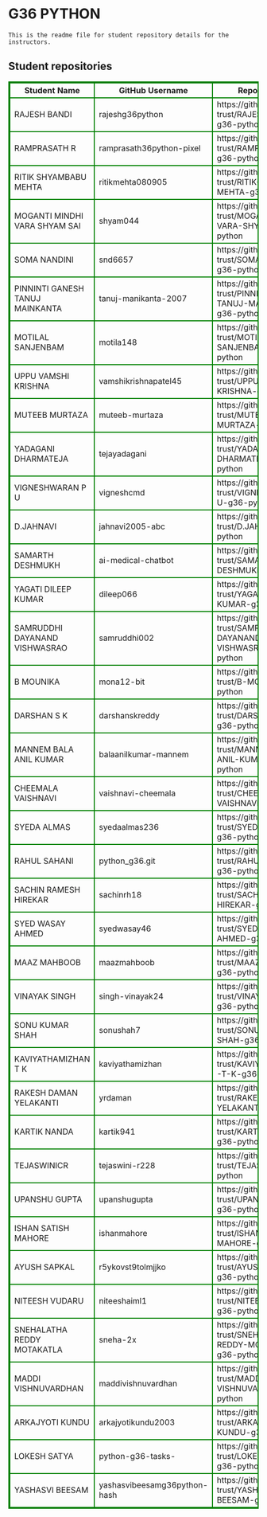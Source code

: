 # G36 PYTHON
    This is the readme file for student repository details for the instructors.
## Student repositories 
<table style="border : 2px solid green; width:100%;">
<tr >
<th style="border : 2px solid green;">Student Name</th>
<th style="border : 2px solid green;">GitHub Username</th>
<th style="border : 2px solid green;">Repository link</th>
</tr>
<tr style="border : 2px solid green;">
<td style="border : 2px solid green;">RAJESH BANDI</td> 

<td style="border : 2px solid green;">rajeshg36python</td> 

<td style="border : 2px solid green;">https://github.com/sure-trust/RAJESH-BANDI-g36-python</td> 
</tr>

<tr style="border : 2px solid green;">
<td style="border : 2px solid green;">RAMPRASATH R</td> 

<td style="border : 2px solid green;">ramprasath36python-pixel</td> 

<td style="border : 2px solid green;">https://github.com/sure-trust/RAMPRASATH-R-g36-python</td> 
</tr>

<tr style="border : 2px solid green;">
<td style="border : 2px solid green;">RITIK SHYAMBABU MEHTA</td> 

<td style="border : 2px solid green;">ritikmehta080905</td> 

<td style="border : 2px solid green;">https://github.com/sure-trust/RITIK-SHYAMBABU-MEHTA-g36-python</td> 
</tr>

<tr style="border : 2px solid green;">
<td style="border : 2px solid green;">MOGANTI MINDHI VARA SHYAM SAI</td> 

<td style="border : 2px solid green;">shyam044</td> 

<td style="border : 2px solid green;">https://github.com/sure-trust/MOGANTI-MINDHI-VARA-SHYAM-SAI-g36-python</td> 
</tr>

<tr style="border : 2px solid green;">
<td style="border : 2px solid green;">SOMA NANDINI</td> 

<td style="border : 2px solid green;">snd6657</td> 

<td style="border : 2px solid green;">https://github.com/sure-trust/SOMA-NANDINI-g36-python</td> 
</tr>

<tr style="border : 2px solid green;">
<td style="border : 2px solid green;">PINNINTI GANESH TANUJ MAINKANTA</td> 

<td style="border : 2px solid green;">tanuj-manikanta-2007</td> 

<td style="border : 2px solid green;">https://github.com/sure-trust/PINNINTI-GANESH-TANUJ-MAINKANTA-g36-python</td> 
</tr>

<tr style="border : 2px solid green;">
<td style="border : 2px solid green;">MOTILAL SANJENBAM</td> 

<td style="border : 2px solid green;">motila148</td> 

<td style="border : 2px solid green;">https://github.com/sure-trust/MOTILAL-SANJENBAM-g36-python</td> 
</tr>

<tr style="border : 2px solid green;">
<td style="border : 2px solid green;">UPPU VAMSHI KRISHNA</td> 

<td style="border : 2px solid green;">vamshikrishnapatel45</td> 

<td style="border : 2px solid green;">https://github.com/sure-trust/UPPU-VAMSHI-KRISHNA-g36-python</td> 
</tr>

<tr style="border : 2px solid green;">
<td style="border : 2px solid green;">MUTEEB MURTAZA</td> 

<td style="border : 2px solid green;">muteeb-murtaza</td> 

<td style="border : 2px solid green;">https://github.com/sure-trust/MUTEEB-MURTAZA-g36-python</td> 
</tr>

<tr style="border : 2px solid green;">
<td style="border : 2px solid green;">YADAGANI DHARMATEJA</td> 

<td style="border : 2px solid green;">tejayadagani</td> 

<td style="border : 2px solid green;">https://github.com/sure-trust/YADAGANI-DHARMATEJA-g36-python</td> 
</tr>

<tr style="border : 2px solid green;">
<td style="border : 2px solid green;">VIGNESHWARAN P U</td> 

<td style="border : 2px solid green;">vigneshcmd</td> 

<td style="border : 2px solid green;">https://github.com/sure-trust/VIGNESHWARAN-P-U-g36-python</td> 
</tr>

<tr style="border : 2px solid green;">
<td style="border : 2px solid green;">D.JAHNAVI</td> 

<td style="border : 2px solid green;">jahnavi2005-abc</td> 

<td style="border : 2px solid green;">https://github.com/sure-trust/D.JAHNAVI-g36-python</td> 
</tr>

<tr style="border : 2px solid green;">
<td style="border : 2px solid green;">SAMARTH DESHMUKH</td> 

<td style="border : 2px solid green;">ai-medical-chatbot</td> 

<td style="border : 2px solid green;">https://github.com/sure-trust/SAMARTH-DESHMUKH-g36-python</td> 
</tr>

<tr style="border : 2px solid green;">
<td style="border : 2px solid green;">YAGATI DILEEP KUMAR</td> 

<td style="border : 2px solid green;">dileep066</td> 

<td style="border : 2px solid green;">https://github.com/sure-trust/YAGATI-DILEEP-KUMAR-g36-python</td> 
</tr>

<tr style="border : 2px solid green;">
<td style="border : 2px solid green;">SAMRUDDHI DAYANAND VISHWASRAO</td> 

<td style="border : 2px solid green;">samruddhi002</td> 

<td style="border : 2px solid green;">https://github.com/sure-trust/SAMRUDDHI-DAYANAND-VISHWASRAO-g36-python</td> 
</tr>

<tr style="border : 2px solid green;">
<td style="border : 2px solid green;">B MOUNIKA</td> 

<td style="border : 2px solid green;">mona12-bit</td> 

<td style="border : 2px solid green;">https://github.com/sure-trust/B-MOUNIKA-g36-python</td> 
</tr>

<tr style="border : 2px solid green;">
<td style="border : 2px solid green;">DARSHAN S K</td> 

<td style="border : 2px solid green;">darshanskreddy</td> 

<td style="border : 2px solid green;">https://github.com/sure-trust/DARSHAN-S-K-g36-python</td> 
</tr>

<tr style="border : 2px solid green;">
<td style="border : 2px solid green;">MANNEM BALA ANIL KUMAR</td> 

<td style="border : 2px solid green;">balaanilkumar-mannem</td> 

<td style="border : 2px solid green;">https://github.com/sure-trust/MANNEM-BALA-ANIL-KUMAR-g36-python</td> 
</tr>

<tr style="border : 2px solid green;">
<td style="border : 2px solid green;">CHEEMALA VAISHNAVI</td> 

<td style="border : 2px solid green;">vaishnavi-cheemala</td> 

<td style="border : 2px solid green;">https://github.com/sure-trust/CHEEMALA-VAISHNAVI-g36-python</td> 
</tr>

<tr style="border : 2px solid green;">
<td style="border : 2px solid green;">SYEDA ALMAS</td> 

<td style="border : 2px solid green;">syedaalmas236</td> 

<td style="border : 2px solid green;">https://github.com/sure-trust/SYEDA-ALMAS-g36-python</td> 
</tr>

<tr style="border : 2px solid green;">
<td style="border : 2px solid green;">RAHUL SAHANI</td> 

<td style="border : 2px solid green;">python_g36.git</td> 

<td style="border : 2px solid green;">https://github.com/sure-trust/RAHUL-SAHANI-g36-python</td> 
</tr>

<tr style="border : 2px solid green;">
<td style="border : 2px solid green;">SACHIN RAMESH HIREKAR</td> 

<td style="border : 2px solid green;">sachinrh18</td> 

<td style="border : 2px solid green;">https://github.com/sure-trust/SACHIN-RAMESH-HIREKAR-g36-python</td> 
</tr>

<tr style="border : 2px solid green;">
<td style="border : 2px solid green;">SYED WASAY AHMED</td> 

<td style="border : 2px solid green;">syedwasay46</td> 

<td style="border : 2px solid green;">https://github.com/sure-trust/SYED-WASAY-AHMED-g36-python</td> 
</tr>

<tr style="border : 2px solid green;">
<td style="border : 2px solid green;">MAAZ MAHBOOB</td> 

<td style="border : 2px solid green;">maazmahboob</td> 

<td style="border : 2px solid green;">https://github.com/sure-trust/MAAZ-MAHBOOB-g36-python</td> 
</tr>

<tr style="border : 2px solid green;">
<td style="border : 2px solid green;">VINAYAK SINGH</td> 

<td style="border : 2px solid green;">singh-vinayak24</td> 

<td style="border : 2px solid green;">https://github.com/sure-trust/VINAYAK-SINGH-g36-python</td> 
</tr>

<tr style="border : 2px solid green;">
<td style="border : 2px solid green;">SONU KUMAR SHAH</td> 

<td style="border : 2px solid green;">sonushah7</td> 

<td style="border : 2px solid green;">https://github.com/sure-trust/SONU-KUMAR-SHAH-g36-python</td> 
</tr>

<tr style="border : 2px solid green;">
<td style="border : 2px solid green;">KAVIYATHAMIZHAN T K</td> 

<td style="border : 2px solid green;">kaviyathamizhan</td> 

<td style="border : 2px solid green;">https://github.com/sure-trust/KAVIYATHAMIZHAN-T-K-g36-python</td> 
</tr>

<tr style="border : 2px solid green;">
<td style="border : 2px solid green;">RAKESH DAMAN YELAKANTI</td> 

<td style="border : 2px solid green;">yrdaman</td> 

<td style="border : 2px solid green;">https://github.com/sure-trust/RAKESH-DAMAN-YELAKANTI-g36-python</td> 
</tr>

<tr style="border : 2px solid green;">
<td style="border : 2px solid green;">KARTIK NANDA</td> 

<td style="border : 2px solid green;">kartik941</td> 

<td style="border : 2px solid green;">https://github.com/sure-trust/KARTIK-NANDA-g36-python</td> 
</tr>

<tr style="border : 2px solid green;">
<td style="border : 2px solid green;">TEJASWINICR</td> 

<td style="border : 2px solid green;">tejaswini-r228</td> 

<td style="border : 2px solid green;">https://github.com/sure-trust/TEJASWINICR-g36-python</td> 
</tr>

<tr style="border : 2px solid green;">
<td style="border : 2px solid green;">UPANSHU GUPTA</td> 

<td style="border : 2px solid green;">upanshugupta</td> 

<td style="border : 2px solid green;">https://github.com/sure-trust/UPANSHU-GUPTA-g36-python</td> 
</tr>

<tr style="border : 2px solid green;">
<td style="border : 2px solid green;">ISHAN SATISH MAHORE</td> 

<td style="border : 2px solid green;">ishanmahore</td> 

<td style="border : 2px solid green;">https://github.com/sure-trust/ISHAN-SATISH-MAHORE-g36-python</td> 
</tr>

<tr style="border : 2px solid green;">
<td style="border : 2px solid green;">AYUSH SAPKAL</td> 

<td style="border : 2px solid green;">r5ykovst9tolmjjko</td> 

<td style="border : 2px solid green;">https://github.com/sure-trust/AYUSH-SAPKAL-g36-python</td> 
</tr>

<tr style="border : 2px solid green;">
<td style="border : 2px solid green;">NITEESH VUDARU</td> 

<td style="border : 2px solid green;">niteeshaiml1</td> 

<td style="border : 2px solid green;">https://github.com/sure-trust/NITEESH-VUDARU-g36-python</td> 
</tr>

<tr style="border : 2px solid green;">
<td style="border : 2px solid green;">SNEHALATHA REDDY MOTAKATLA</td> 

<td style="border : 2px solid green;">sneha-2x</td> 

<td style="border : 2px solid green;">https://github.com/sure-trust/SNEHALATHA-REDDY-MOTAKATLA-g36-python</td> 
</tr>

<tr style="border : 2px solid green;">
<td style="border : 2px solid green;">MADDI VISHNUVARDHAN</td> 

<td style="border : 2px solid green;">maddivishnuvardhan</td> 

<td style="border : 2px solid green;">https://github.com/sure-trust/MADDI-VISHNUVARDHAN-g36-python</td> 
</tr>

<tr style="border : 2px solid green;">
<td style="border : 2px solid green;">ARKAJYOTI KUNDU</td> 

<td style="border : 2px solid green;">arkajyotikundu2003</td> 

<td style="border : 2px solid green;">https://github.com/sure-trust/ARKAJYOTI-KUNDU-g36-python</td> 
</tr>

<tr style="border : 2px solid green;">
<td style="border : 2px solid green;">LOKESH SATYA</td> 

<td style="border : 2px solid green;">python-g36-tasks-</td> 

<td style="border : 2px solid green;">https://github.com/sure-trust/LOKESH-SATYA-g36-python</td> 
</tr>

<tr style="border : 2px solid green;">
<td style="border : 2px solid green;">YASHASVI BEESAM</td> 

<td style="border : 2px solid green;">yashasvibeesamg36python-hash</td> 

<td style="border : 2px solid green;">https://github.com/sure-trust/YASHASVI-BEESAM-g36-python</td> 
</tr>
